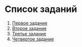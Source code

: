 # Список заданий

1. [Первое задание](/task_1/task_1.md)
2. [Второе задание](/task_2/task_2.md)
3. [Третье задание](/task_3/task_3.md)
4. [Четвертое задание](/task_4/task_4.md)
